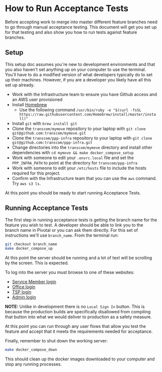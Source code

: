 # How to Run Acceptance Tests

Before accepting work to merge into master different feature branches need to go through manual acceptance testing.
This document will get you set up for that testing and also show you how to run tests against feature branches.

## Setup

This setup doc assumes you're new to development environments and that you also haven't set anything up on your
computer to use the terminal. You'll have to do a modified version of what developers typically do to set up their
machines. However, if you are a developer you likely have all this set up already.

* Work with the Infrastructure team to ensure you have Github access and an AWS user provisioned
* Install [Homebrew](https://brew.sh)
  * Use the following command `/usr/bin/ruby -e "$(curl -fsSL https://raw.githubusercontent.com/Homebrew/install/master/install)"`
* Install `git` with `brew install git`
* Clone the `transcom/mymove` repository to your laptop with `git clone git@github.com:transcom/mymove.git`
* Clone the `transcom/ppp-infra` repository to your laptop with `git clone git@github.com:transcom/ppp-infra.git`
* Change directories into the `transcom/mymove` directory and install other dependencies with `cd mymove && make docker_compose_setup`
* Work with someone to edit your `.envrc.local` file and set the `PPP_INFRA_PATH` to point at the directory for `transcom/ppp-infra`
* Work with someone to edit your `/etc/hosts` file to include the hosts required for this project.
* Confirm with the Infrastructure team that you can use the `aws` command. Try `aws s3 ls`.

At this point you should be ready to start running Acceptance Tests.

## Running Acceptance Tests

The first step in running acceptance tests is getting the branch name for the feature you wish to test.
A developer should be able to link you to the branch name in Pivotal or you can ask them directly. For this
set of instructions we'll use `branch_name`. From the terminal run:

```sh
git checkout branch_name
make docker_compose_up
```

At this point the server should be running and a lot of text will be scrolling by the screen. This is expected.

To log into the server you must browse to one of these websites:

* [Service Member login](http://milmovelocal:4000/devlocal-auth/login)
* [Office login](http://officelocal:4000/devlocal-auth/login)
* [TSP login](http://tsplocal:4000/devlocal-auth/login)
* [Admin login](http://adminlocal:4000/devlocal-auth/login)

**NOTE:** Unlike in development there is no `Local Sign In` button. This is because the production builds are
specifically disallowed from compiling that button into what we would deliver to production as a safety measure.

At this point you can run through any user flows that allow you test the feature and accept that it meets the
requirements needed for acceptance.

Finally, remember to shut down the working server:

```sh
make docker_compose_down
```

This should clean up the docker images downloaded to your computer and stop any running processes.
